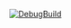 [![DebugBuild](https://github.com/that-dat-bad/CG2/actions/workflows/DebugBuild.yml/badge.svg)](https://github.com/that-dat-bad/CG2/actions/workflows/DebugBuild.yml)
